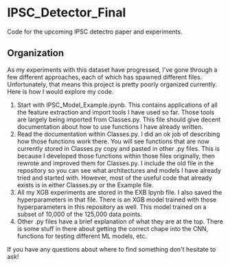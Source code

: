 # IPSC_Detector_Final
Code for the upcoming IPSC detectro paper and experiments. 

## Organization
As my experiments with this dataset have progressed, I've gone through a few different approaches, each of which has spawned different files. Unfortunately, that means this project is pretty poorly organized currently. Here is how I would explore my code. 

1) Start with IPSC_Model_Example.ipynb. This contains applications of all the feature extraction and import tools I have used so far. Those tools are largely being imported from Classes.py. This file should give decent documentation about how to use functions I have already written.
2) Read the documentation within Classes.py. I did an ok job of describing how those functions work there. You will see functions that are now currently stored in Classes.py copy and pasted in other .py files. This is because I developed those functions within those files originally, then rewrote and improved them for Classes.py. I include the old file in the repository so you can see what architectures and models I have already tried and started with. However, most of the useful code that already exists is in either Classes.py or the Example file.
3) All my XGB experiments are stored in the EXB Ipynb file. I also saved the hyperparameters in that file. There is an XGB model trained with those hyperparameters in this repository as well. This model trained on a subset of 10,000 of the 125,000 data points. 
4) Other .py files have a brief explanation of what they are at the top. There is some stuff in there about getting the correct chape into the CNN, functions for testing different ML models, etc. 

If you have any questions about where to find something don't hesitate to ask! 
